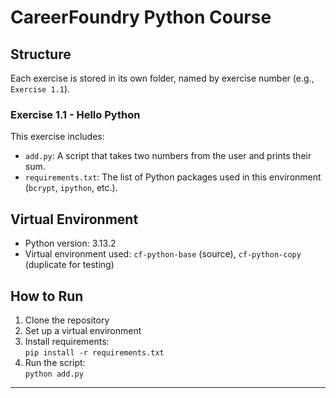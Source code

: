 # CareerFoundry Python Course

## Structure

Each exercise is stored in its own folder, named by exercise number (e.g., `Exercise 1.1`).

### Exercise 1.1 - Hello Python

This exercise includes:

- `add.py`: A script that takes two numbers from the user and prints their sum.
- `requirements.txt`: The list of Python packages used in this environment (`bcrypt`, `ipython`, etc.).

## Virtual Environment

- Python version: 3.13.2
- Virtual environment used: `cf-python-base` (source), `cf-python-copy` (duplicate for testing)

## How to Run

1. Clone the repository
2. Set up a virtual environment
3. Install requirements:  
   `pip install -r requirements.txt`
4. Run the script:  
   `python add.py`

---
